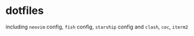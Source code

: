 # dotfiles

including `neovim` config, `fish` config, `starship` config and `clash`, `coc`, `iterm2`
